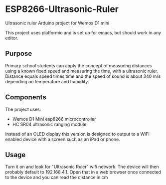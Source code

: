 # ESP8266-Ultrasonic-Ruler
Ultrasonic ruler Arduino project for Wemos D1 mini

This project uses platformio and is set up for emacs, but should work in any editor.

## Purpose

Primary school students can apply the concept of measuring distances using a known fixed speed and measuring the time, with a ultrasonic ruler. Distance equals speed times time and the speed of sound is about 340 m/s depending on temperature and humidity.

## Components

The project uses:
- Wemos D1 Mini esp8266 microcontroller
- HC SR04 ultrasonic ranging module.

Instead of an OLED display this version is designed to output to a WiFi enabled device with a screen such as an iPad or phone.

## Usage

Turn it on and look for "Ultrasonic Ruler" wifi network. The device will then probably default to 192.168.4.1. Open that in a web browser once connected to the device and you can read the distance in cm
